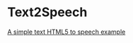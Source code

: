 Text2Speech
===========

[A simple text HTML5 to speech example](http://greggman.github.io/text2speech)

